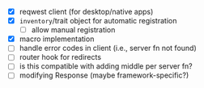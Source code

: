 - [x] reqwest client (for desktop/native apps)
- [x] `inventory`/trait object for automatic registration
  - [ ] allow manual registration
- [x] macro implementation
- [ ] handle error codes in client (i.e., server fn not found)
- [ ] router hook for redirects
- [ ] is this compatible with adding middle per server fn?
- [ ] modifying Response (maybe framework-specific?)
